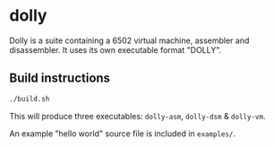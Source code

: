 # dolly

Dolly is a suite containing a 6502 virtual machine, assembler and disassembler.
It uses its own executable format "DOLLY".

## Build instructions

```sh
./build.sh
```

This will produce three executables: `dolly-asm`, `dolly-dsm` & `dolly-vm`.

An example "hello world" source file is included in `examples/`.
